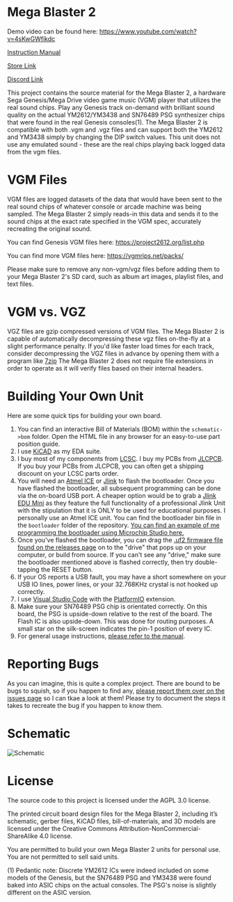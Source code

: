 # Mega Blaster 2

Demo video can be found here: https://www.youtube.com/watch?v=4sKwGWfikdc

[Instruction Manual](https://github.com/AidanHockey5/MegaBlaster2/raw/master/man/MegaBlaster2InstructionManual.pdf)

[Store Link](https://www.aidanlawrence.com/product/mega-blaster-2/)

[Discord Link](https://discord.gg/M2skqkZhw2)

This project contains the source material for the Mega Blaster 2, a hardware Sega Genesis/Mega Drive video game music (VGM) player that utilizes the real sound chips. Play any Genesis track on-demand with brilliant sound quality on the actual YM2612/YM3438 and SN76489 PSG synthesizer chips that were found in the real Genesis consoles(1). The Mega Blaster 2 is compatible with both .vgm and .vgz files and can support both the YM2612 and YM3438 simply by changing the DIP switch values. This unit does not use any emulated sound - these are the real chips playing back logged data from the vgm files. 

# VGM Files

VGM files are logged datasets of the data that would have been sent to the real sound chips of whatever console or arcade machine was being sampled. The Mega Blaster 2 simply reads-in this data and sends it to the sound chips at the exact rate specified in the VGM spec, accurately recreating the original sound.

You can find Genesis VGM files here: https://project2612.org/list.php

You can find more VGM files here: https://vgmrips.net/packs/

Please make sure to remove any non-vgm/vgz files before adding them to your Mega Blaster 2's SD card, such as album art images, playlist files, and text files.

# VGM vs. VGZ

VGZ files are gzip compressed versions of VGM files. The Mega Blaster 2 is capable of automatically decompressing these vgz files on-the-fly at a slight performance penalty. If you'd like faster load times for each track, consider decompressing the VGZ files in advance by opening them with a program like [7zip](https://www.7-zip.org/)
The Mega Blaster 2 does not require file extensions in order to operate as it will verify files based on their internal headers.

# Building Your Own Unit

Here are some quick tips for building your own board.

1) You can find an interactive Bill of Materials (BOM) within the `schematic->bom` folder. Open the HTML file in any browser for an easy-to-use part position guide.
2) I use [KiCAD](https://kicad.org/) as my EDA suite.
4) I buy most of my components from [LCSC](https://lcsc.com/). I buy my PCBs from [JLCPCB](https://jlcpcb.com/). If you buy your PCBs from JLCPCB, you can often get a shipping discount on your LCSC parts order.
5) You will need an [Atmel ICE](https://www.microchip.com/DevelopmentTools/ProductDetails/ATATMEL-ICE) or [Jlink](https://www.segger.com/products/debug-probes/j-link/) to flash the bootloader. Once you have flashed the bootloader, all subsequent programming can be done via the on-board USB port. A cheaper option would be to grab a [Jlink EDU Mini](https://shop-us.segger.com/J_Link_EDU_mini_p/8.08.91.htm) as they feature the full functionality of a professional Jlink Unit with the stipulation that it is ONLY to be used for educational purposes. I personally use an Atmel ICE unit. You can find the bootloader bin file in the `bootloader` folder of the repository. [You can find an example of me programming the bootloader using Microchip Studio here.](https://youtu.be/FjPftGuLnGg?t=9259)
6) Once you've flashed the bootloader, you can drag the [.uf2 firmware file found on the releases page](https://github.com/AidanHockey5/MegaBlaster2/releases) on to the "drive" that pops up on your computer, or build from source. If you can't see any "drive," make sure the bootloader mentioned above is flashed correctly, then try double-tapping the RESET button. 
7) If your OS reports a USB fault, you may have a short somewhere on your USB IO lines, power lines, or your 32.768KHz crystal is not hooked up correctly.
8) I use [Visual Studio Code](https://code.visualstudio.com/) with the [PlatformIO](https://platformio.org/install/ide?install=vscode) extension.
9) Make sure your SN76489 PSG chip is orientated correctly. On this board, the PSG is upside-down relative to the rest of the board. The Flash IC is also upside-down. This was done for routing purposes. A small star on the silk-screen indicates the pin-1 position of every IC.
10) For general usage instructions, [please refer to the manual](https://github.com/AidanHockey5/MegaBlaster2/raw/master/man/MegaBlaster2InstructionManual.pdf).

# Reporting Bugs

As you can imagine, this is quite a complex project. There are bound to be bugs to squish, so if you happen to find any, [please report them over on the issues page](https://github.com/AidanHockey5/MegaBlaster2/issues) so I can tkae a look at them! Please try to document the steps it takes to recreate the bug if you happen to know them.

# Schematic

![Schematic](https://https://github.com/AidanHockey5/YM2151_Arcade_Classic_2/raw/master/schematic/ArcadeClassic2.png)

# License
The source code to this project is licensed under the AGPL 3.0 license.

The printed circuit board design files for the Mega Blaster 2, including it’s schematic, gerber files, KiCAD files, bill-of-materials, and 3D models are licensed under the Creative Commons Attribution-NonCommercial-ShareAlike 4.0 license.

You are permitted to build your own Mega Blaster 2 units for personal use. You are not permitted to sell said units.

(1) Pedantic note: Discrete YM2612 ICs were indeed included on some models of the Genesis, but the SN76489 PSG and YM3438 were found baked into ASIC chips on the actual consoles. The PSG's noise is slightly different on the ASIC version.
